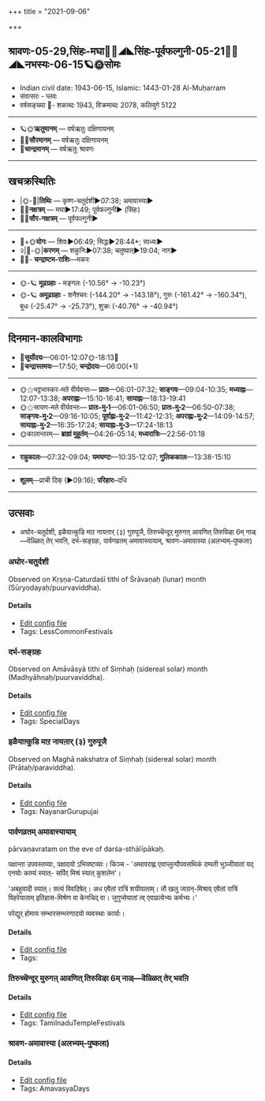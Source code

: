 +++
title = "2021-09-06"

+++
## श्रावणः-05-29,सिंहः-मघा🌛🌌◢◣सिंहः-पूर्वफल्गुनी-05-21🌌🌞◢◣नभस्यः-06-15🪐🌞सोमः
- Indian civil date: 1943-06-15, Islamic: 1443-01-28 Al-Muḥarram
- संवत्सरः - प्लवः
- वर्षसङ्ख्या 🌛- शकाब्दः 1943, विक्रमाब्दः 2078, कलियुगे 5122
___________________
- 🪐🌞**ऋतुमानम्** — वर्षऋतुः दक्षिणायनम्
- 🌌🌞**सौरमानम्** — वर्षऋतुः दक्षिणायनम्
- 🌛**चान्द्रमानम्** — वर्षऋतुः श्रावणः
___________________


## खचक्रस्थितिः
- |🌞-🌛|**तिथिः** — कृष्ण-चतुर्दशी►07:38; अमावास्या►  
- 🌌🌛**नक्षत्रम्** — मघा►17:49; पूर्वफल्गुनी► (सिंहः)  
- 🌌🌞**सौर-नक्षत्रम्** — पूर्वफल्गुनी►  
___________________
- 🌛+🌞**योगः** — शिवः►06:49; सिद्धः►28:44*; साध्यः►  
- २|🌛-🌞|**करणम्** — शकुनिः►07:38; चतुष्पात्►19:04; नाग►  
- 🌌🌛- **चन्द्राष्टम-राशिः**—मकरः  
___________________
- 🌞-🪐 **मूढग्रहाः** - मङ्गलः (-10.56° → -10.23°)
- 🌞-🪐 **अमूढग्रहाः** - शनैश्चरः (-144.20° → -143.18°), गुरुः (-161.42° → -160.34°), बुधः (-25.47° → -25.73°), शुक्रः (-40.76° → -40.94°)
___________________


## दिनमान-कालविभागाः
- 🌅**सूर्योदयः**—06:01-12:07🌞️-18:13🌇  
- 🌛**चन्द्रास्तमयः**—17:50; **चन्द्रोदयः**—06:00(+1)  
___________________
- 🌞⚝भट्टभास्कर-मते वीर्यवन्तः— **प्रातः**—06:01-07:32; **साङ्गवः**—09:04-10:35; **मध्याह्नः**—12:07-13:38; **अपराह्णः**—15:10-16:41; **सायाह्नः**—18:13-19:41  
- 🌞⚝सायण-मते वीर्यवन्तः— **प्रातः-मु॰1**—06:01-06:50; **प्रातः-मु॰2**—06:50-07:38; **साङ्गवः-मु॰2**—09:16-10:05; **पूर्वाह्णः-मु॰2**—11:42-12:31; **अपराह्णः-मु॰2**—14:09-14:57; **सायाह्नः-मु॰2**—16:35-17:24; **सायाह्नः-मु॰3**—17:24-18:13  
- 🌞कालान्तरम्— **ब्राह्मं मुहूर्तम्**—04:26-05:14; **मध्यरात्रिः**—22:56-01:18  
___________________
- **राहुकालः**—07:32-09:04; **यमघण्टः**—10:35-12:07; **गुलिककालः**—13:38-15:10  
___________________
- **शूलम्**—प्राची दिक् (►09:16); **परिहारः**–दधि  
___________________

## उत्सवाः
- अघोर-चतुर्दशी, इळैयाऩ्कुडि माऱ नायऩार् (३) गुरुपूजै, तिरुच्चॆन्दूर् मुरुगऩ् आवणित् तिरुविऴा 6म् नाळ्—वॆळ्ळित् तेर् भवऩि, दर्भ-सङ्ग्रहः, पार्वणव्रतम् अमावास्यायाम्, श्रावण-अमावास्या (अलभ्यम्–पुष्कला)
### अघोर-चतुर्दशी

Observed on Kṛṣṇa-Caturdaśī tithi of Śrāvaṇaḥ (lunar) month (Sūryodayaḥ/puurvaviddha). 

#### Details
- [Edit config file](https://github.com/jyotisham/adyatithi/blob/master/devatA/shaiva/lunar_month/tithi/05/29/aghOra-caturdazI.toml)
- Tags: LessCommonFestivals


### दर्भ-सङ्ग्रहः

Observed on Amāvāsyā tithi of Siṃhaḥ (sidereal solar) month (Madhyāhnaḥ/puurvaviddha). 

#### Details
- [Edit config file](https://github.com/jyotisham/adyatithi/blob/master/devatA/misc-flora/sidereal_solar_month/tithi/05/30/darbha-saGgrahaH.toml)
- Tags: SpecialDays


### इळैयाऩ्कुडि माऱ नायऩार् (३) गुरुपूजै

Observed on Maghā nakshatra of Siṃhaḥ (sidereal solar) month (Prātaḥ/paraviddha). 

#### Details
- [Edit config file](https://github.com/jyotisham/adyatithi/blob/master/mahApuruSha/nAyanAr/sidereal_solar_month/nakshatra/05/10/iLaiyAn2kuDi_mAr2a_nAyan2Ar_%283%29_gurupUjai.toml)
- Tags: NayanarGurupujai


### पार्वणव्रतम् अमावास्यायाम्

pārvaṇavratam on the eve of darśa-sthālīpākaḥ.

पक्षान्ता उपवस्तव्याः, पक्षादयो ऽभियष्टव्याः। किञ्च - 'अथापराह्ण एवाप्लुत्यौपवसथिकं दम्पती भुञ्जीयातां यद् एनयोः काम्यं स्यात्- सर्पिर् मिश्रं स्यात् कुशलेन'।

'अबहुवादी स्यात्। सत्यं विवदिषेत्। अध एवैतां रात्रिं शयीयाताम्। तौ खलु जाग्रन्-मिश्राव् एवैतां रात्रिं विहरेयाताम् इतिहास-मिश्रेण वा केनचिद् वा। जुगुप्सेयातां त्व् एवाव्रत्येभ्यः कर्मभ्यः।' 

परेद्युर् होमाय सम्भारसम्भरणादयो व्यवस्थाः कार्याः।

#### Details
- [Edit config file](https://github.com/jyotisham/adyatithi/blob/master/gRhya/general/relative_event/sthAlIpAkaH_1/offset__-1/pArvaNa-vratam_30.toml)
- Tags: 


### तिरुच्चॆन्दूर् मुरुगऩ् आवणित् तिरुविऴा 6म् नाळ्—वॆळ्ळित् तेर् भवऩि



#### Details
- [Edit config file](https://github.com/jyotisham/adyatithi/blob/master/temples/Tamil/relative_event/tiruccendUr_AvaNit_tiruvizhA_nir2aivu/offset__-6/tiruccendUr_murugan2_AvaNit_tiruvizhA_%23%236%23%23m_nAL%E2%80%94veLLit_tEr_bhavan2i.toml)
- Tags: TamilnaduTempleFestivals


### श्रावण-अमावास्या (अलभ्यम्–पुष्कला)



#### Details
- [Edit config file](https://github.com/jyotisham/adyatithi/blob/master/time_focus/monthly/amAvAsyA/description_only/zrAvaNa-amAvAsyA.toml)
- Tags: AmavasyaDays


